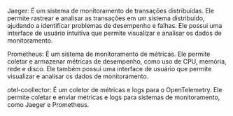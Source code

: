 Jaeger: É um sistema de monitoramento de transações distribuídas. Ele permite rastrear e analisar as transações em um sistema distribuído, ajudando a identificar problemas de desempenho e falhas. Ele possui uma interface de usuário intuitiva que permite visualizar e analisar os dados de monitoramento.

Prometheus: É um sistema de monitoramento de métricas. Ele permite coletar e armazenar métricas de desempenho, como uso de CPU, memória, rede e disco. Ele também possui uma interface de usuário que permite visualizar e analisar os dados de monitoramento.

otel-coollector: É um coletor de métricas e logs para o OpenTelemetry. Ele permite coletar e enviar métricas e logs para sistemas de monitoramento, como Jaeger e Prometheus.


